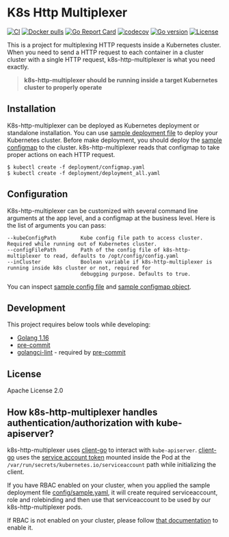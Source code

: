 # K8s Http Multiplexer
[![CI](https://github.com/bilalcaliskan/k8s-http-multiplexer/workflows/CI/badge.svg?event=push)](https://github.com/bilalcaliskan/k8s-http-multiplexer/actions?query=workflow%3ACI)
[![Docker pulls](https://img.shields.io/docker/pulls/bilalcaliskan/k8s-http-multiplexer)](https://hub.docker.com/r/bilalcaliskan/k8s-http-multiplexer/)
[![Go Report Card](https://goreportcard.com/badge/github.com/bilalcaliskan/k8s-http-multiplexer)](https://goreportcard.com/report/github.com/bilalcaliskan/k8s-http-multiplexer)
[![codecov](https://codecov.io/gh/bilalcaliskan/k8s-http-multiplexer/branch/master/graph/badge.svg)](https://codecov.io/gh/bilalcaliskan/k8s-http-multiplexer)
[![Go version](https://img.shields.io/github/go-mod/go-version/bilalcaliskan/k8s-http-multiplexer)](https://github.com/bilalcaliskan/k8s-http-multiplexer)
[![License](https://img.shields.io/badge/License-Apache%202.0-blue.svg)](https://opensource.org/licenses/Apache-2.0)

This is a project for multiplexing HTTP requests inside a Kubernetes cluster. When you need to send a HTTP request to each container in
a cluster cluster with a single HTTP request, k8s-http-multiplexer is what you need exactly.

> **k8s-http-multiplexer should be running inside a target Kubernetes cluster to properly operate**

## Installation
K8s-http-multiplexer can be deployed as Kubernetes deployment or standalone installation. You can use [sample deployment file](deployment/deployment_all.yaml) to deploy your Kubernetes cluster.
Before make deployment, you should deploy the [sample configmap](deployment/configmap.yaml) to the cluster. k8s-http-multiplexer reads that
configmap to take proper actions on each HTTP request.
```shell
$ kubectl create -f deployment/configmap.yaml
$ kubectl create -f deployment/deployment_all.yaml
```

## Configuration
K8s-http-multiplexer can be customized with several command line arguments at the app level, and a configmap at the business level.
Here is the list of arguments you can pass:
```
--kubeConfigPath        Kube config file path to access cluster. Required while running out of Kubernetes cluster.
--configFilePath        Path of the config file of k8s-http-multiplexer to read, defaults to /opt/config/config.yaml
--inCluster             Boolean variable if k8s-http-multiplexer is running inside k8s cluster or not, required for
                        debugging purpose. Defaults to true.
```

You can inspect [sample config file](config/sample.yaml) and [sample configmap object](deployment/configmap.yaml).

## Development
This project requires below tools while developing:
- [Golang 1.16](https://golang.org/doc/go1.16)
- [pre-commit](https://pre-commit.com/)
- [golangci-lint](https://golangci-lint.run/usage/install/) - required by [pre-commit](https://pre-commit.com/)

## License
Apache License 2.0

## How k8s-http-multiplexer handles authentication/authorization with kube-apiserver?

k8s-http-multiplexer uses [client-go](https://github.com/kubernetes/client-go) to interact
with `kube-apiserver`. [client-go](https://github.com/kubernetes/client-go) uses the [service account token](https://kubernetes.io/docs/tasks/configure-pod-container/configure-service-account/)
mounted inside the Pod at the `/var/run/secrets/kubernetes.io/serviceaccount` path while initializing the client.

If you have RBAC enabled on your cluster, when you applied the sample deployment file [config/sample.yaml](deployment/deployment_all.yaml),
it will create required serviceaccount, role and rolebinding and then use that serviceaccount to be used
by our k8s-http-multiplexer pods.

If RBAC is not enabled on your cluster, please follow [that documentation](https://kubernetes.io/docs/reference/access-authn-authz/rbac/) to enable it.
